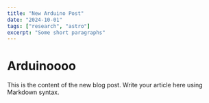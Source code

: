 ```yaml
---
title: "New Arduino Post"
date: "2024-10-01"
tags: ["research", "astro"]
excerpt: "Some short paragraphs"
---
```


# Arduinoooo

This is the content of the new blog post. Write your article here using Markdown syntax.